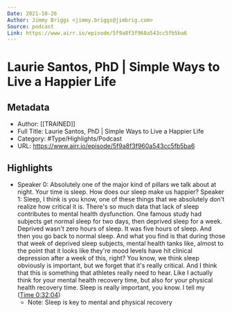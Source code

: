 ```yaml
---
Date: 2021-10-26
Author: Jimmy Briggs <jimmy.briggs@jimbrig.com>
Source: podcast
Link: https://www.airr.io/episode/5f9a8f3f960a543cc5fb5ba6
---
```

# Laurie Santos, PhD | Simple Ways to Live a Happier Life

## Metadata
- Author: [[TRAINED]]
- Full Title: Laurie Santos, PhD | Simple Ways to Live a Happier Life
- Category: #Type/Highlights/Podcast
- URL: https://www.airr.io/episode/5f9a8f3f960a543cc5fb5ba6

## Highlights
- Speaker 0: Absolutely one of the major kind of pillars we talk about at night. Your time is sleep. How does our sleep make us happier? 
  Speaker 1: Sleep, I think is you know, one of these things that we absolutely don't realize how critical it is. There's so much data that lack of sleep contributes to mental health dysfunction. One famous study had subjects get normal sleep for two days, then deprived sleep for a week. Deprived wasn't zero hours of sleep. It was five hours of sleep. And then you go back to normal sleep. And what you find is that during those that week of deprived sleep subjects, mental health tanks like, almost to the point that it looks like they're mood levels have hit clinical depression after a week of this, right? You know, we think sleep obviously is important, but we forget that it's really critical. And I think that this is something that athletes really need to hear. Like I actually think for your mental health recovery time, but also for your physical health recovery time. Sleep is really important, you know. I tell my ([Time 0:32:04](https://www.airr.io/quote/60123f5bc9f3ab4340f39cf9))
    - Note: Sleep is key to mental and physical recovery
